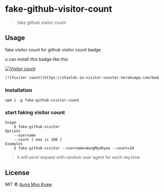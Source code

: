 # fake-github-visitor-count

> fake github visitor count

## Usage

fake visitor count for github visitor count badge

u can install this badge like this

[![Visitor count](https://shields-io-visitor-counter.herokuapp.com/badge?page=AungMyoKyaw)](https://github.com/AungMyoKyaw)

```txt
[![Visitor count](https://shields-io-visitor-counter.herokuapp.com/badge?page=AungMyoKyaw)](https://github.com/AungMyoKyaw)
```

### Installation

```
npm i -g fake-github-visitor-count
```

### start faking visitor count

```shell
Usage
    $ fake-github-visitor
Options
    --username
    --count [ max is 100 ]
Examples
    $ fake-github-visitor --username=AungMyoKyaw --count=10
```

> it will send request with random user agent for each req time

## License

MIT © [Aung Myo Kyaw](https://github.com/AungMyoKyaw)
